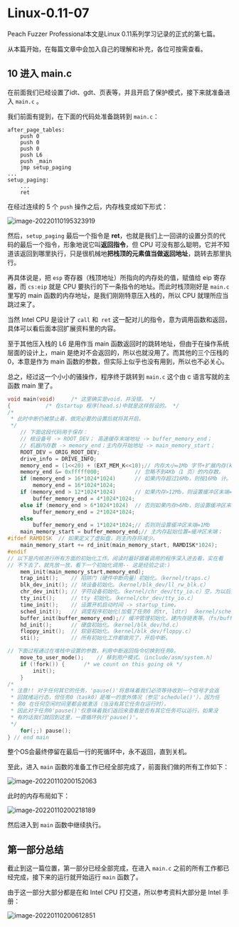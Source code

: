 # Linux-0.11-07


Peach Fuzzer Professional本文是Linux 0.11系列学习记录的正式的第七篇。

从本篇开始，在每篇文章中会加入自己的理解和补充，各位可按需查看。

<!--more-->



## 10  进入 main.c

在前面我们已经设置了idt、gdt、页表等，并且开启了保护模式，接下来就准备进入 `main.c` 。

我们前面有提到，在下面的代码处准备跳转到 `main.c`：

```assembly
after_page_tables:
    push 0
    push 0
    push 0
    push L6
    push _main
    jmp setup_paging
...
setup_paging:
    ...
    ret
```

在经过连续的 5 个 `push` 操作之后，内存栈变成如下形式：

![image-20220110195323919](https://cdn.jsdelivr.net/gh/AlexsanderShaw/BlogImages@main/img/202201101953947.png)

然后，`setup_paging` 最后一个指令是 **ret**，也就是我们上一回讲的设置分页的代码的最后一个指令，形象地说它叫**返回指令**，但 CPU 可没有那么聪明，它并不知道该返回到哪里执行，只是很机械地**把栈顶的元素值当做返回地址**，跳转去那里执行。

再具体说是，把 `esp` 寄存器（栈顶地址）所指向的内存处的值，赋值给 eip 寄存器，而 `cs:eip` 就是 CPU 要执行的下一条指令的地址。而此时栈顶刚好是 `main.c` 里写的 main 函数的内存地址，是我们刚刚特意压入栈的，所以 CPU 就理所应当跳过来了。

当然 Intel CPU 是设计了 `call` 和` ret` 这一配对儿的指令，意为调用函数和返回，具体可以看后面本回扩展资料里的内容。

至于其他压入栈的 L6 是用作当 main 函数返回时的跳转地址，但由于在操作系统层面的设计上，main 是绝对不会返回的，所以也就没用了。而其他的三个压栈的 0，本意是作为 main 函数的参数，但实际上似乎也没有用到，所以也不必关心。

总之，经过这一个小小的骚操作，程序终于跳转到 `main.c` 这个由 c 语言写就的主函数 main 里了。

```c
void main(void)		/* 这里确实是void，并没错。 */
{			/* 在startup 程序(head.s)中就是这样假设的。 */
/*
 * 此时中断仍被禁止着，做完必要的设置后就将其开启。
 */
	// 下面这段代码用于保存：
	// 根设备号 -> ROOT_DEV； 高速缓存末端地址 -> buffer_memory_end；
	// 机器内存数 -> memory_end；主内存开始地址 -> main_memory_start；
 	ROOT_DEV = ORIG_ROOT_DEV;
 	drive_info = DRIVE_INFO;
	memory_end = (1<<20) + (EXT_MEM_K<<10);// 内存大小=1Mb 字节+扩展内存(k)*1024 字节。
	memory_end &= 0xfffff000;			// 忽略不到4Kb（1 页）的内存数。
	if (memory_end > 16*1024*1024)		// 如果内存超过16Mb，则按16Mb 计。
		memory_end = 16*1024*1024;
	if (memory_end > 12*1024*1024)		// 如果内存>12Mb，则设置缓冲区末端=4Mb
		buffer_memory_end = 4*1024*1024;
	else if (memory_end > 6*1024*1024)	// 否则如果内存>6Mb，则设置缓冲区末端=2Mb
		buffer_memory_end = 2*1024*1024;
	else
		buffer_memory_end = 1*1024*1024;// 否则则设置缓冲区末端=1Mb
	main_memory_start = buffer_memory_end;// 主内存起始位置=缓冲区末端；
#ifdef RAMDISK	// 如果定义了虚拟盘，则主内存将减少。
	main_memory_start += rd_init(main_memory_start, RAMDISK*1024);
#endif
// 以下是内核进行所有方面的初始化工作。阅读时最好跟着调用的程序深入进去看，实在看
// 不下去了，就先放一放，看下一个初始化调用-- 这是经验之谈:)
	mem_init(main_memory_start,memory_end);
	trap_init();	// 陷阱门（硬件中断向量）初始化。（kernel/traps.c）
	blk_dev_init();	// 块设备初始化。（kernel/blk_dev/ll_rw_blk.c）
	chr_dev_init();	// 字符设备初始化。（kernel/chr_dev/tty_io.c）空，为以后扩展做准备。
	tty_init();		// tty 初始化。（kernel/chr_dev/tty_io.c）
	time_init();	// 设置开机启动时间 -> startup_time。
	sched_init();	// 调度程序初始化(加载了任务0 的tr, ldtr) （kernel/sched.c）
	buffer_init(buffer_memory_end);// 缓冲管理初始化，建内存链表等。（fs/buffer.c）
	hd_init();		// 硬盘初始化。（kernel/blk_dev/hd.c）
	floppy_init();	// 软驱初始化。（kernel/blk_dev/floppy.c）
	sti();			// 所有初始化工作都做完了，开启中断。

// 下面过程通过在堆栈中设置的参数，利用中断返回指令切换到任务0。
	move_to_user_mode();	// 移到用户模式。（include/asm/system.h）
	if (!fork()) {		/* we count on this going ok */
		init();
	}
/*
 * 注意!! 对于任何其它的任务，'pause()'将意味着我们必须等待收到一个信号才会返
 * 回就绪运行态，但任务0（task0）是唯一的意外情况（参见'schedule()'），因为任
 * 务0 在任何空闲时间里都会被激活（当没有其它任务在运行时），
 * 因此对于任务0'pause()'仅意味着我们返回来查看是否有其它任务可以运行，如果没
 * 有的话我们就回到这里，一直循环执行'pause()'。
 */
	for(;;) pause();
} // end main
```

整个OS会最终停留在最后一行的死循环中，永不返回，直到关机。

至此，进入 `main` 函数的准备工作已经全部完成了，前面我们做的所有工作如下：

![image-20220110200152063](https://cdn.jsdelivr.net/gh/AlexsanderShaw/BlogImages@main/img/202201102001095.png)

此时的内存布局如下：

![image-20220110200218189](https://cdn.jsdelivr.net/gh/AlexsanderShaw/BlogImages@main/img/202201102002227.png)

然后进入到 `main` 函数中继续执行。

## 第一部分总结

截止到这一篇位置，第一部分已经全部完成，在进入 `main.c` 之前的所有工作都已经完成，接下来的运行就开始运行 `main` 函数了。

由于这一部分大部分都是在和 Intel CPU 打交道，所以参考资料大部分是 Intel 手册：

![image-20220110200612851](https://cdn.jsdelivr.net/gh/AlexsanderShaw/BlogImages@main/img/202201102006889.png)

